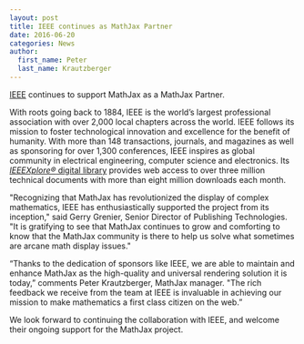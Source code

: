 ```yaml
---
layout: post
title: IEEE continues as MathJax Partner
date: 2016-06-20
categories: News
author:
  first_name: Peter
  last_name: Krautzberger
---
```


[IEEE](http://www.ieee.org/) continues to support MathJax as a MathJax Partner.

With roots going back to 1884, IEEE is the world’s largest professional association with over 2,000 local chapters across the world. IEEE follows its mission to foster technological innovation and excellence for the benefit of humanity.  With more than 148 transactions, journals, and magazines as well as sponsoring for over 1,300 conferences, IEEE inspires as global community in electrical engineering, computer science and electronics. Its [_IEEEXplore®_ digital library](https://ieeexplore.ieee.org/) provides web access to over three million technical documents with more than eight million downloads each month.

"Recognizing that MathJax has revolutionized the display of complex mathematics,  IEEE has enthusiastically supported the project from its inception," said Gerry Grenier, Senior Director of Publishing Technologies. "It is gratifying to see that MathJax continues to grow and comforting to know that the MathJax community is there to help us solve what sometimes are arcane math display issues."

“Thanks to the dedication of sponsors like IEEE, we are able to maintain and enhance MathJax as the high-quality and universal rendering solution it is today,” comments Peter Krautzberger, MathJax manager. "The rich feedback we receive from the team at IEEE is invaluable in achieving our mission to make mathematics a first class citizen on the web.”

We look forward to continuing the collaboration with IEEE, and welcome their ongoing support for the MathJax project.
